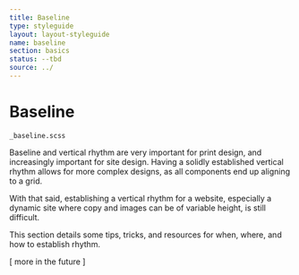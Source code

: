 ```yaml
---
title: Baseline
type: styleguide
layout: layout-styleguide
name: baseline
section: basics
status: --tbd
source: ../
---
```



<main markdown="1">

# Baseline

`_baseline.scss`

Baseline and vertical rhythm are very important for print design, and increasingly important for site design. Having a solidly established vertical rhythm allows for more complex designs, as all components end up aligning to a grid.

With that said, establishing a vertical rhythm for a website, especially a dynamic site where copy and images can be of variable height, is still difficult.

This section details some tips, tricks, and resources for when, where, and how to establish rhythm.

[ more in the future ]

</main>